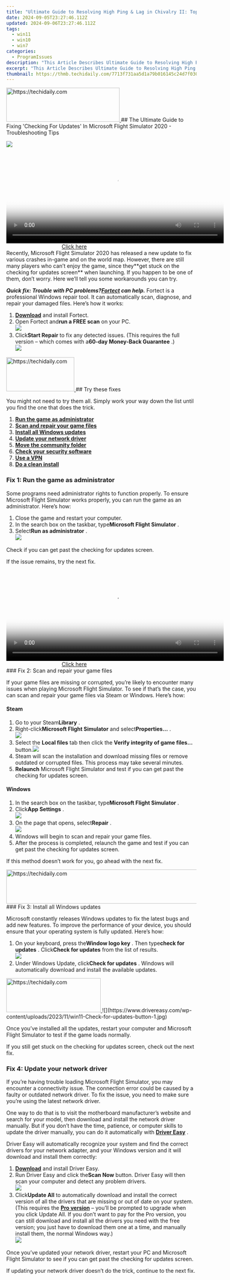 ```yaml
---
title: "Ultimate Guide to Resolving High Ping & Lag in Chivalry II: Top Strategies"
date: 2024-09-05T23:27:46.112Z
updated: 2024-09-06T23:27:46.112Z
tags:
  - win11
  - win10
  - win7
categories:
  - ProgramIssues
description: "This Article Describes Ultimate Guide to Resolving High Ping & Lag in Chivalry II: Top Strategies"
excerpt: "This Article Describes Ultimate Guide to Resolving High Ping & Lag in Chivalry II: Top Strategies"
thumbnail: https://thmb.techidaily.com/7713f731aa5d1a79b016145c24d7f030b3ba8189c712906ad5104406a0711035.jpg
---
```


<!-- affiliate ads begin -->
<a href="https://review-au.sjv.io/c/5597632/2098704/14409" target="_top" id="2098704">
  <img src="//a.impactradius-go.com/display-ad/14409-2098704" border="0" alt="https://techidaily.com" width="300" height="90"/>
</a>
<img height="0" width="0" src="https://review-au.sjv.io/i/5597632/2098704/14409" style="position:absolute;visibility:hidden;" border="0" />
<!-- affiliate ads end -->
## The Ultimate Guide to Fixing 'Checking For Updates' In Microsoft Flight Simulator 2020 - Troubleshooting Tips

![](https://images.drivereasy.com/wp-content/uploads/2021/09/MFS-checking-for-updates.jpg)

<!-- affiliate ads begin -->
<span id="1982457">
					<video width="576" height="240" style="cursor:pointer"
           poster="//a.impactradius-go.com/display-clicktoplayimage/1982457.png"
           onclick="if(!this.playClicked){this.play();this.setAttribute('controls',true);this.playClicked=true;}">
	   <source src="//a.impactradius-go.com/display-ad/22993-1982457">
	   <img src="//a.impactradius-go.com/display-clicktoplayimage/1982457.png" style="border: none; height: 100%; width: 100%; object-fit: contain">
	</video>
	<div style="width:360px;text-align:center"><a href="javascript:window.open(decodeURIComponent('https%3A%2F%2Fhomestyler.sjv.io%2Fc%2F5597632%2F1982457%2F22993'), '_blank');void(0);">Click here</a></div>
</span>
<img height="0" width="0" src="https://imp.pxf.io/i/5597632/1982457/22993" style="position:absolute;visibility:hidden;" border="0" />
<!-- affiliate ads end -->
 Recently, Microsoft Flight Simulator 2020 has released a new update to fix various crashes in-game and on the world map. However, there are still many players who can’t enjoy the game, since they**get stuck on the checking for updates screen** when launching. If you happen to be one of them, don’t worry. Here we’ll tell you some workarounds you can try.

 _**Quick fix: Trouble with PC problems?[Fortect](https://tools.techidaily.com/drivereasy/download/) can help.**_
 Fortect is a professional Windows repair tool. It can automatically scan, diagnose, and repair your damaged files. Here’s how it works:

1. **[Download](https://tools.techidaily.com/drivereasy/download/)**  and install Fortect.
2. Open Fortect and**run a FREE scan** on your PC.  
![](https://www.drivereasy.com/wp-content/uploads/2023/10/Fortect-START-SCAN.png)
3. Click**Start Repair** to fix any detected issues. (This requires the full version – which comes with a**60-day Money-Back Guarantee** .)  
![](https://www.drivereasy.com/wp-content/uploads/2020/10/fortect-start-repair.jpg)

<!-- affiliate ads begin -->
<a href="https://aligracehair.sjv.io/c/5597632/2115929/19272" target="_top" id="2115929">
  <img src="//a.impactradius-go.com/display-ad/19272-2115929" border="0" alt="https://techidaily.com" width="180" height="90"/>
</a>
<img height="0" width="0" src="https://aligracehair.sjv.io/i/5597632/2115929/19272" style="position:absolute;visibility:hidden;" border="0" />
<!-- affiliate ads end -->
## Try these fixes

 You might not need to try them all. Simply work your way down the list until you find the one that does the trick.

1. **[Run the game as administrator](https://tools.techidaily.com/drivereasy/download/)**
2. **[Scan and repair your game files](https://tools.techidaily.com/drivereasy/download/)**
3. **[Install all Windows updates](https://tools.techidaily.com/drivereasy/download/)**
4. **[Update your network driver](https://tools.techidaily.com/drivereasy/download/)**
5. **[Move the community folder](https://tools.techidaily.com/drivereasy/download/)**
6. **[Check your security software](https://tools.techidaily.com/drivereasy/download/)**
7. **[Use a VPN](https://tools.techidaily.com/drivereasy/download/)**
8. **[Do a clean install](https://tools.techidaily.com/drivereasy/download/)**

### Fix 1: Run the game as administrator

 Some programs need administrator rights to function properly. To ensure Microsoft Flight Simulator works properly, you can run the game as an administrator. Here’s how:

1. Close the game and restart your computer.
2. In the search box on the taskbar, type**Microsoft Flight Simulator** .
3. Select**Run as administrator** .  
![](https://images.drivereasy.com/wp-content/uploads/2021/09/run-admin.jpg)

Check if you can get past the checking for updates screen.

If the issue remains, try the next fix.

<!-- affiliate ads begin -->
<span id="1993652">
					<video width="576" height="240" style="cursor:pointer"
           poster="//a.impactradius-go.com/display-clicktoplayimage/1993652.png"
           onclick="if(!this.playClicked){this.play();this.setAttribute('controls',true);this.playClicked=true;}">
	   <source src="//a.impactradius-go.com/display-ad/22993-1993652">
	   <img src="//a.impactradius-go.com/display-clicktoplayimage/1993652.png" style="border: none; height: 100%; width: 100%; object-fit: contain">
	</video>
	<div style="width:360px;text-align:center"><a href="javascript:window.open(decodeURIComponent('https%3A%2F%2Fhomestyler.sjv.io%2Fc%2F5597632%2F1993652%2F22993'), '_blank');void(0);">Click here</a></div>
</span>
<img height="0" width="0" src="https://imp.pxf.io/i/5597632/1993652/22993" style="position:absolute;visibility:hidden;" border="0" />
<!-- affiliate ads end -->
### Fix 2: Scan and repair your game files

 If your game files are missing or corrupted, you’re likely to encounter many issues when playing Microsoft Flight Simulator. To see if that’s the case, you can scan and repair your game files via Steam or Windows. Here’s how:

#### Steam

1. Go to your Steam**Library** .
2. Right-click**Microsoft Flight Simulator** and select**Properties…** .  
![](https://images.drivereasy.com/wp-content/uploads/2021/09/MFS-properties.jpg)
3. Select the **Local files** tab then click the **Verify integrity of game files…** button.![](https://www.drivereasy.com/wp-content/uploads/2021/09/Microsoft-Flight-Simulator-Verify-integrity-of-game-files.png)
4. Steam will scan the installation and download missing files or remove outdated or corrupted files. This process may take several minutes.
5. **Relaunch** Microsoft Flight Simulator and test if you can get past the checking for updates screen.

#### Windows

1. In the search box on the taskbar, type**Microsoft Flight Simulator** .
2. Click**App Settings** .  
![](https://images.drivereasy.com/wp-content/uploads/2021/09/mfs-app-settings.jpg)
3. On the page that opens, select**Repair** .  
![](https://images.drivereasy.com/wp-content/uploads/2021/09/repair-mfs.jpg)
4. Windows will begin to scan and repair your game files.
5. After the process is completed, relaunch the game and test if you can get past the checking for updates screen.

If this method doesn’t work for you, go ahead with the next fix.

<!-- affiliate ads begin -->
<a href="https://ephamedtechinc.pxf.io/c/5597632/2123508/26400" target="_top" id="2123508">
  <img src="//a.impactradius-go.com/display-ad/26400-2123508" border="0" alt="https://techidaily.com" width="728" height="90"/>
</a>
<img height="0" width="0" src="https://ephamedtechinc.pxf.io/i/5597632/2123508/26400" style="position:absolute;visibility:hidden;" border="0" />
<!-- affiliate ads end -->
### Fix 3: Install all Windows updates

 Microsoft constantly releases Windows updates to fix the latest bugs and add new features. To improve the performance of your device, you should ensure that your operating system is fully updated. Here’s how:

1. On your keyboard, press the**Window logo key** . Then type**check for updates** . Click**Check for updates** from the list of results.  
![](https://www.drivereasy.com/wp-content/uploads/2017/07/win11-search-bar-check-for-updates.jpg)
2. Under Windows Update, click**Check for updates** . Windows will automatically download and install the available updates.  
<!-- affiliate ads begin -->
<a href="https://bluettius.sjv.io/c/5597632/2139108/17108" target="_top" id="2139108">
  <img src="//a.impactradius-go.com/display-ad/17108-2139108" border="0" alt="https://techidaily.com" width="250" height="90"/>
</a>
<img height="0" width="0" src="https://bluettius.sjv.io/i/5597632/2139108/17108" style="position:absolute;visibility:hidden;" border="0" />
<!-- affiliate ads end -->
![](https://www.drivereasy.com/wp-content/uploads/2023/11/win11-Check-for-updates-button-1.jpg)

 Once you’ve installed all the updates, restart your computer and Microsoft Flight Simulator to test if the game loads normally.

 If you still get stuck on the checking for updates screen, check out the next fix.

### Fix 4: Update your network driver

 If you’re having trouble loading Microsoft Flight Simulator, you may encounter a connectivity issue. The connection error could be caused by a faulty or outdated network driver. To fix the issue, you need to make sure you’re using the latest network driver.

 One way to do that is to visit the motherboard manufacturer’s website and search for your model, then download and install the network driver manually. But if you don’t have the time, patience, or computer skills to update the driver manually, you can do it automatically with **[Driver Easy](https://tools.techidaily.com/drivereasy/download/)**  .

 Driver Easy will automatically recognize your system and find the correct drivers for your network adapter, and your Windows version and it will download and install them correctly:

1. **[Download](https://tools.techidaily.com/drivereasy/download/)**  and install Driver Easy.
2. Run Driver Easy and click the**Scan Now** button. Driver Easy will then scan your computer and detect any problem drivers.  
![](https://images.drivereasy.com/wp-content/uploads/2021/07/scan-18.jpg)
3. Click**Update All** to automatically download and install the correct version of all the drivers that are missing or out of date on your system. (This requires the **[Pro version](https://tools.techidaily.com/drivereasy/download/)**  – you’ll be prompted to upgrade when you click Update All. If you don’t want to pay for the Pro version, you can still download and install all the drivers you need with the free version; you just have to download them one at a time, and manually install them, the normal Windows way.)  
![](https://images.drivereasy.com/wp-content/uploads/2021/07/de-wifi6.jpg)

 Once you’ve updated your network driver, restart your PC and Microsoft Flight Simulator to see if you can get past the checking for updates screen.

 If updating your network driver doesn’t do the trick, continue to the next fix.

<!-- affiliate ads begin -->
<span id="1531879">
					<video width="864" height="1536" style="cursor:pointer"
           poster="//a.impactradius-go.com/display-clicktoplayimage/1531879.png"
           onclick="if(!this.playClicked){this.play();this.setAttribute('controls',true);this.playClicked=true;}">
	   <source src="//a.impactradius-go.com/display-ad/16446-1531879">
	   <img src="//a.impactradius-go.com/display-clicktoplayimage/1531879.png" style="border: none; height: 100%; width: 100%; object-fit: contain">
	</video>
	<div style="width:540px;text-align:center"><a href="javascript:window.open(decodeURIComponent('https%3A%2F%2Flaganoo.pxf.io%2Fc%2F5597632%2F1531879%2F16446'), '_blank');void(0);">Click here</a></div>
</span>
<img height="0" width="0" src="https://imp.pxf.io/i/5597632/1531879/16446" style="position:absolute;visibility:hidden;" border="0" />
<!-- affiliate ads end -->
### Fix 5: Move the community folder

 The Microsoft Flight Simulator scans the Official and Community folders every time you click Play or Launch. The bigger the Official and Community folders are, the longer the loading times are likely to be. Depending on your system this process can take up to several minutes. To reduce loading screens, you can delete the package folders of the mods and official aircraft you’re not planning to use regularly or move your community package to another folder. To do so:

1. On your keyboard, press the**Windows logo key** and**E** at the same time to open**File Explorer** . In the search bar, type the following address to locate the Community Folder.  

**Microsoft Store version** : C:\\Users\\YourUsername\\AppData\\Local\\Packages\\Microsoft.FlightSimulator\_8wekyb3d8bbwe\\LocalCache\\Packages  

**Steam version** :  
 AppData\\Roaming\\Microsoft Flight Simulator\\Packages  

**Retail disc version** :  
 C:\\Users\\YourUsername\\AppData\\Local\\MSFSPackages)  

**NOTE** : If you have installed the packages on a different drive than C: you’ll need to look inside your custom installation folder instead.
2. Right-click the**Community Folder** and select**Cut** .
3. **Paste** the Community Folder on your desktop or a drive of your choice.

 Restart Microsoft Flight Simulator to see if you can get past the checking for updates screen.

If the problem persists, move on to the next fix.

<!-- affiliate ads begin -->
<a href="https://aligracehair.sjv.io/c/5597632/2135413/19272" target="_top" id="2135413">
  <img src="//a.impactradius-go.com/display-ad/19272-2135413" border="0" alt="https://techidaily.com" width="300" height="90"/>
</a>
<img height="0" width="0" src="https://aligracehair.sjv.io/i/5597632/2135413/19272" style="position:absolute;visibility:hidden;" border="0" />
<!-- affiliate ads end -->
### Fix 6: Check your security software

 The antivirus and malware checkers can close down or block the normal operation of certain applications, even if they are legitimate and safe. To ensure the Microsoft Flight Simulator works properly, you can add the game to the exclusions list. Here’s how:

#### Windows Defender

on Windows 10:

1. On your keyboard, press the**Window logo key** and**I** at the same time to open**Windows Settings** .
2. Click**Update & Security** .  
![](https://images.drivereasy.com/wp-content/uploads/2021/08/updates-security.jpg)
3. In the left panel, select**Windows Security** , then click**Virus & threat protection** .  
<!-- affiliate ads begin -->
<a href="https://aligracehair.sjv.io/c/5597632/2135370/19272" target="_top" id="2135370">
  <img src="//a.impactradius-go.com/display-ad/19272-2135370" border="0" alt="https://techidaily.com" width="300" height="90"/>
</a>
<img height="0" width="0" src="https://aligracehair.sjv.io/i/5597632/2135370/19272" style="position:absolute;visibility:hidden;" border="0" />
<!-- affiliate ads end -->
![](https://images.drivereasy.com/wp-content/uploads/2021/09/virus-threat-protection.jpg)
4. Under Virus & threat protection settings, select**Manage settings** .  
<!-- affiliate ads begin -->
<span id="1982508">
					<video width="576" height="240" style="cursor:pointer"
           poster="//a.impactradius-go.com/display-clicktoplayimage/1982508.png"
           onclick="if(!this.playClicked){this.play();this.setAttribute('controls',true);this.playClicked=true;}">
	   <source src="//a.impactradius-go.com/display-ad/22993-1982508">
	   <img src="//a.impactradius-go.com/display-clicktoplayimage/1982508.png" style="border: none; height: 100%; width: 100%; object-fit: contain">
	</video>
	<div style="width:360px;text-align:center"><a href="javascript:window.open(decodeURIComponent('https%3A%2F%2Fhomestyler.sjv.io%2Fc%2F5597632%2F1982508%2F22993'), '_blank');void(0);">Click here</a></div>
</span>
<img height="0" width="0" src="https://imp.pxf.io/i/5597632/1982508/22993" style="position:absolute;visibility:hidden;" border="0" />
<!-- affiliate ads end -->
![](https://images.drivereasy.com/wp-content/uploads/2021/09/manage-settings.jpg)
5. Under Exclusions, select**Add or remove exclusions** .  
![](https://images.drivereasy.com/wp-content/uploads/2021/09/add-remove-exclusions.jpg)
6. Click**Add an exclusion** , and then select**Microsoft Flight Simulator** .  
![](https://images.drivereasy.com/wp-content/uploads/2021/09/add-an-exclusion.jpg)

on Windows 11:

1. On your keyboard, press the**Windows logo + I keys** simultaneously to open Settings.
2. From the left navigation panel, select**Privacy & security** . Then click**Windows Security** .  
![](https://www.drivereasy.com/wp-content/uploads/2021/09/win11-Windows-Security.jpg)
3. Click**Virus & threat protection** .  
![](https://www.drivereasy.com/wp-content/uploads/2021/09/win11-Virus-and-threat-protection.jpg)
4. Under**Virus & threat protection settings** , click**Manage settings** .  
![](https://www.drivereasy.com/wp-content/uploads/2021/09/win11-virus-and-threat-protection-settings-manage-settings.jpg)
5. Under**Exclusions** , click**Add or remove exclusions** .  
<!-- affiliate ads begin -->
<a href="https://appsumo.8odi.net/c/5597632/2130889/7443" target="_top" id="2130889">
  <img src="//a.impactradius-go.com/display-ad/7443-2130889" border="0" alt="https://techidaily.com" width="600" height="90"/>
</a>
<img height="0" width="0" src="https://appsumo.8odi.net/i/5597632/2130889/7443" style="position:absolute;visibility:hidden;" border="0" />
<!-- affiliate ads end -->
![](https://www.drivereasy.com/wp-content/uploads/2021/09/win11-add-or-remove-exclusions.jpg)
6. Click**Add an exclusion** , and then select your game’s installation folder to exclude your game from Microsoft Defender Antivirus scans.  
![](https://www.drivereasy.com/wp-content/uploads/2021/09/win11-Add-an-exclusion.jpg)

<!-- affiliate ads begin -->
<a href="https://aligracehair.sjv.io/c/5597632/2135417/19272" target="_top" id="2135417">
  <img src="//a.impactradius-go.com/display-ad/19272-2135417" border="0" alt="https://techidaily.com" width="392" height="72"/>
</a>
<img height="0" width="0" src="https://aligracehair.sjv.io/i/5597632/2135417/19272" style="position:absolute;visibility:hidden;" border="0" />
<!-- affiliate ads end -->
#### Other antivirus programs

 The way to add Microsoft Flight Simulator as an exception to your antivirus software will vary depending on the software you’re using. You can refer to your security software’s support website.

 Sample of Virus & malware checkers that have been known to prevent Microsoft Flight Simulator from launching:

* Malwarebytes
* Trend Micro Maximum Security
* Comodo Antivirus
* Sophos
* Emisoft Anti-Malware
* Avira
* Avast & Avast Cleanup
* Bullguard

 Check if the game loads normally after you add it as an exception to your security software.

 If you still can’t get past the checking for updates screen, take a look at the next fix.

### Fix 7: Use a VPN

 If your connection is poor, you may experience the issue of Microsoft Flight Simulator being stuck on the checking for updates screen. To gain a better Internet connection, you can give a VPN a try.

 **But note that we don’t like free VPNs as they are usually a catch.** A paid VPN subscription guarantees smooth gameplay even during rush hours.

Here are some gaming VPNs we recommend:

* [NordVPN](https://tools.techidaily.com/drivereasy/download/)
* [Surfshark](https://tools.techidaily.com/drivereasy/download/)
* [CyberGhost](https://tools.techidaily.com/drivereasy/download/)

If this method doesn’t solve your problem, check out the last fix.

<!-- affiliate ads begin -->
<a href="https://ephamedtechinc.pxf.io/c/5597632/2135473/26400" target="_top" id="2135473">
  <img src="//a.impactradius-go.com/display-ad/26400-2135473" border="0" alt="https://techidaily.com" width="728" height="90"/>
</a>
<img height="0" width="0" src="https://ephamedtechinc.pxf.io/i/5597632/2135473/26400" style="position:absolute;visibility:hidden;" border="0" />
<!-- affiliate ads end -->
### Fix 8: Do a clean install

 If none of the fixes above solve your problem, try uninstalling and reinstalling the game completely. Before doing a clean install, search the[Bugs & Issue forum](https://forums.flightsimulator.com/c/bugs-and-issues/200)  in case other players shared additional troubleshooting steps.

#### Microsoft Store version

1. In the search box on the taskbar, type**Microsoft Flight Simulator** .
2. Select**Uninstall** .  
![](https://images.drivereasy.com/wp-content/uploads/2021/09/MFS-uninstall-pc.jpg)
3. Click**Uninstall** again to remove the game.
<!-- affiliate ads begin -->
<a href="https://aligracehair.sjv.io/c/5597632/2115911/19272" target="_top" id="2115911">
  <img src="//a.impactradius-go.com/display-ad/19272-2115911" border="0" alt="https://techidaily.com" width="125" height="90"/>
</a>
<img height="0" width="0" src="https://aligracehair.sjv.io/i/5597632/2115911/19272" style="position:absolute;visibility:hidden;" border="0" />
<!-- affiliate ads end -->
4. Once uninstalled, check to make sure all files are deleted. The default installation location is:  
 **C:\\Users\\YourUsername\\AppData\\Local\\Packages\\Microsoft.FlightSimulator\_8wekyb3d8bbwe**  
 Note: If you have installed the packages in a custom folder, search for that folder instead.
5. Move any leftover files or folders to the Recycle Bin.
6. **Reinstall** the game from the Microsoft Store.

#### Steam version

1. Go to your Steam**Library** .
2. Right-click Microsoft Flight Simulator and then select**Manage** and click on**Uninstall** .  
![](https://www.drivereasy.com/wp-content/uploads/2021/09/uninstall-Microsoft-Flight-Simulator.png)
3. Click on **Uninstall**  to confirm your choice.  
<!-- affiliate ads begin -->
<a href="https://aligracehair.sjv.io/c/5597632/2115926/19272" target="_top" id="2115926">
  <img src="//a.impactradius-go.com/display-ad/19272-2115926" border="0" alt="https://techidaily.com" width="120" height="90"/>
</a>
<img height="0" width="0" src="https://aligracehair.sjv.io/i/5597632/2115926/19272" style="position:absolute;visibility:hidden;" border="0" />
<!-- affiliate ads end -->
![](https://www.drivereasy.com/wp-content/uploads/2021/09/uninstall-Microsoft-Flight-Simulator-Confirm.png)
4. Once uninstalled, check to make sure that all the packages are deleted. The default package installation location is: **C:\\Users\\YourUsername\\AppData\\Roaming\\Microsoft Flight Simulator\\Packages**  
<!-- affiliate ads begin -->
<a href="https://ephamedtechinc.pxf.io/c/5597632/2136622/26400" target="_top" id="2136622">
  <img src="//a.impactradius-go.com/display-ad/26400-2136622" border="0" alt="https://techidaily.com" width="728" height="90"/>
</a>
<img height="0" width="0" src="https://ephamedtechinc.pxf.io/i/5597632/2136622/26400" style="position:absolute;visibility:hidden;" border="0" />
<!-- affiliate ads end -->
 Note: If you have installed the packages in a custom folder, search for that folder instead.
5. Move any leftover files or folders to the Recycle Bin.
6. **Reinstall** the game from Steam.

 Check if you can get past the checking for updates screen.  

---

 That’s all. Hopefully, this post helped. If you have any questions or suggestions, feel free to leave us a comment below.

* [VPN](https://tools.techidaily.com/drivereasy/download/)

<ins class="adsbygoogle"
     style="display:block"
     data-ad-format="autorelaxed"
     data-ad-client="ca-pub-7571918770474297"
     data-ad-slot="1223367746"></ins>



<ins class="adsbygoogle"
     style="display:block"
     data-ad-client="ca-pub-7571918770474297"
     data-ad-slot="8358498916"
     data-ad-format="auto"
     data-full-width-responsive="true"></ins>

<span class="atpl-alsoreadstyle">Also read:</span>
<div><ul>
<li><a href="https://extra-tips.techidaily.com/new-boost-creativity-and-engagement-10-best-sources-of-free-slide-show-patterns/"><u>[New] Boost Creativity and Engagement - 10 Best Sources of Free Slide Show Patterns</u></a></li>
<li><a href="https://facebook-record-videos.techidaily.com/new-in-2024-exploring-the-mechanisms-of-noteworthy-youtube-discussions/"><u>[New] In 2024, Exploring the Mechanisms of Noteworthy YouTube Discussions</u></a></li>
<li><a href="https://screen-activity-recording.techidaily.com/new-mastering-live-show-recordings-the-modern-way-for-2024/"><u>[New] Mastering Live Show Recordings  The Modern Way for 2024</u></a></li>
<li><a href="https://screen-recording.techidaily.com/updated-2024-approved-ultimate-guide-mastering-quick-screen-recording-on-mac-via-keys/"><u>[Updated] 2024 Approved  Ultimate Guide  Mastering Quick Screen Recording on Mac via Keys</u></a></li>
<li><a href="https://fox-boxes.techidaily.com/updated-every-gopro-feature-explained-side-by-side/"><u>[Updated] Every Gopro Feature, Explained Side by Side</u></a></li>
<li><a href="https://instagram-video-files.techidaily.com/updated-in-2024-mastering-instagram-4-pro-tips-for-looped-video-content/"><u>[Updated] In 2024, Mastering Instagram  4 Pro Tips for Looped Video Content</u></a></li>
<li><a href="https://video-capture.techidaily.com/updated-in-2024-simple-steps-for-turning-your-smartphone-into-an-effective-camera/"><u>[Updated] In 2024, Simple Steps for Turning Your Smartphone Into an Effective Camera</u></a></li>
<li><a href="https://facebook-record-videos.techidaily.com/updated-perfecting-online-visuals-beauty-focused-color-correction/"><u>[Updated] Perfecting Online Visuals  Beauty-Focused Color Correction</u></a></li>
<li><a href="https://program-issues.techidaily.com/accelerate-your-ark-adventure-expert-strategies-for-increasing-fps-in-pc-battles/"><u>Accelerate Your ARK Adventure: Expert Strategies for Increasing FPS in PC Battles</u></a></li>
<li><a href="https://extra-information.techidaily.com/advanced-strategies-to-elevate-client-spots-and-product-endorsements-for-2024/"><u>Advanced Strategies to Elevate Client Spots and Product Endorsements for 2024</u></a></li>
<li><a href="https://article-tips.techidaily.com/amplify-your-audio-presence-learn-to-modify-voices-for-free-for-2024/"><u>Amplify Your Audio Presence  Learn to Modify Voices for FREE for 2024</u></a></li>
<li><a href="https://program-issues.techidaily.com/apex-legends-online-connection-guide-expert-advice-on-getting-you-back-in-the-game/"><u>Apex Legends Online Connection Guide - Expert Advice on Getting You Back in the Game</u></a></li>
<li><a href="https://program-issues.techidaily.com/battle-against-glitches-eradicating-dev-error-5573-from-your-warzone-experience-pc-and-console-strategies/"><u>Battle Against Glitches: Eradicating Dev Error 5573 From Your Warzone Experience - PC & Console Strategies</u></a></li>
<li><a href="https://tech-haven.techidaily.com/beyond-comprehension-7-puzzling-queries-that-confound-ai-models-like-chatgpt/"><u>Beyond Comprehension: 7 Puzzling Queries That Confound AI Models Like ChatGPT</u></a></li>
<li><a href="https://fox-info.techidaily.com/brilliant-filters-to-illuminate-videography/"><u>Brilliant Filters to Illuminate Videography</u></a></li>
<li><a href="https://fox-blue.techidaily.com/cutting-edge-live-broadcast-solutions-for-2024/"><u>Cutting-Edge Live Broadcast Solutions for 2024</u></a></li>
<li><a href="https://youtube-web.techidaily.com/hering-the-code-youtube-community-rules-explained/"><u>Deciphering the Code  YouTube Community Rules Explained</u></a></li>
<li><a href="https://program-issues.techidaily.com/dragon-quest-xi-stability-fix-ending-the-game-crash-problem/"><u>Dragon Quest XI Stability Fix: Ending the Game Crash Problem</u></a></li>
<li><a href="https://program-issues.techidaily.com/essential-troubleshooting-steps-stop-vrchat-from-crashing-on-windowsmac/"><u>Essential Troubleshooting Steps: Stop VRChat From Crashing on Windows/Mac</u></a></li>
<li><a href="https://program-issues.techidaily.com/1722991748166-expert-advice-eliminating-nioh-2-full-versions-crashing-glitches-permanently/"><u>Expert Advice: Eliminating Nioh 2 Full Version's Crashing Glitches Permanently</u></a></li>
<li><a href="https://program-issues.techidaily.com/1723004146331-expert-solutions-to-silent-lost-ark-dilemma-get-your-sounds-back/"><u>Expert Solutions to Silent Lost Ark Dilemma – Get Your Sounds Back!</u></a></li>
<li><a href="https://extra-tips.techidaily.com/exploring-metaverse-frontiers-with-elite-vr-equipment/"><u>Exploring Metaverse Frontiers with Elite VR Equipment</u></a></li>
<li><a href="https://program-issues.techidaily.com/fixes-and-solutions-resolving-wallpaper-engine-crashes-in-windows-11-and-windows-10/"><u>Fixes & Solutions: Resolving Wallpaper Engine Crashes in Windows 11 and Windows 10</u></a></li>
<li><a href="https://program-issues.techidaily.com/fixing-persistent-lagging-issues-in-the-latest-version-of-assassins-creed-unity-a-comprehensive-guide/"><u>Fixing Persistent Lagging Issues in the Latest Version of Assassin’s Creed Unity: A Comprehensive Guide</u></a></li>
<li><a href="https://program-issues.techidaily.com/fixing-the-constant-conflict-how-to-prevent-warzone-20-from-crashing-on-your-computer/"><u>Fixing the Constant Conflict: How to Prevent Warzone 2.0 From Crashing on Your Computer</u></a></li>
<li><a href="https://iphone-unlock.techidaily.com/forgot-iphone-passcode-again-unlock-apple-iphone-14-pro-max-without-passcode-now-drfone-by-drfone-ios/"><u>Forgot iPhone Passcode Again? Unlock Apple iPhone 14 Pro Max Without Passcode Now | Dr.fone</u></a></li>
<li><a href="https://howto.techidaily.com/full-solutions-to-fix-error-code-920-in-google-play-on-itel-p40plus-drfone-by-drfone-fix-android-problems-fix-android-problems/"><u>Full Solutions to Fix Error Code 920 In Google Play on Itel P40+ | Dr.fone</u></a></li>
<li><a href="https://program-issues.techidaily.com/1722996959812-halo-infinite-pc-lag-try-these-7-quick-fixes/"><u>Halo Infinite PC Lag? Try These 7 Quick Fixes!</u></a></li>
<li><a href="https://location-social.techidaily.com/how-to-pause-life360-location-sharing-for-lava-blaze-pro-5g-drfone-by-drfone-virtual-android/"><u>How To Pause Life360 Location Sharing For Lava Blaze Pro 5G | Dr.fone</u></a></li>
<li><a href="https://program-issues.techidaily.com/how-to-resolve-the-issue-of-outlook-not-launching-properly/"><u>How to Resolve the Issue of Outlook Not Launching Properly</u></a></li>
<li><a href="https://program-issues.techidaily.com/how-to-stop-far-cry-6-from-crashing-on-your-pc/"><u>How to Stop Far Cry 6 From Crashing on Your PC</u></a></li>
<li><a href="https://program-issues.techidaily.com/how-to-stop-fuser-from-continuously-failing-on-your-desktop-computer/"><u>How to Stop Fuser From Continuously Failing on Your Desktop Computer</u></a></li>
<li><a href="https://program-issues.techidaily.com/how-to-troubleshoot-and-overcome-pc-game-crashes-in-lego-star-wars-the-skywalker-saga/"><u>How to Troubleshoot and Overcome PC Game Crashes in LEGO Star Wars: The Skywalker Saga</u></a></li>
<li><a href="https://program-issues.techidaily.com/improved-frame-rates-in-gta-5-fixes-for-previous-stutters-and-delays/"><u>Improved Frame Rates in GTA 5 - Fixes for Previous Stutters and Delays</u></a></li>
<li><a href="https://unlock-android.techidaily.com/in-2024-7-ways-to-unlock-a-locked-vivo-v30-pro-phone-by-drfone-android/"><u>In 2024, 7 Ways to Unlock a Locked Vivo V30 Pro Phone</u></a></li>
<li><a href="https://iphone-unlock.techidaily.com/in-2024-how-to-unlock-apple-iphone-15-drfone-by-drfone-ios/"><u>In 2024, How to Unlock Apple iPhone 15? | Dr.fone</u></a></li>
<li><a href="https://fox-cloud.techidaily.com/in-2024-nano-drone-showdown-the-best-of-the-year/"><u>In 2024, Nano Drone Showdown  The Best of the Year</u></a></li>
<li><a href="https://hardware-tips.techidaily.com/inside-insights-delving-into-toms-hardware/"><u>Inside Insights: Delving Into Tom's Hardware</u></a></li>
<li><a href="https://program-issues.techidaily.com/mastering-match-fixes-eradicate-warzones-directx-glitch-within-4-steps/"><u>Mastering Match Fixes: Eradicate Warzone's DirectX Glitch Within 4 Steps</u></a></li>
<li><a href="https://program-issues.techidaily.com/mastering-stability-avoid-server-disconnection-woes-in-escape-from-tarkov-with-these-proven-strategies/"><u>Mastering Stability: Avoid Server Disconnection Woes in Escape From Tarkov with These Proven Strategies</u></a></li>
<li><a href="https://program-issues.techidaily.com/mastering-the-fixes-resolving-windows-spotlight-problems-on-your-windows-11-pc/"><u>Mastering the Fixes: Resolving Windows Spotlight Problems on Your Windows 11 PC</u></a></li>
<li><a href="https://smart-video-editing.techidaily.com/new-unleash-your-creativity-top-free-video-editing-software-for-32-bit-windows-for-2024/"><u>New Unleash Your Creativity Top Free Video Editing Software for 32-Bit Windows for 2024</u></a></li>
<li><a href="https://buynow-tips.techidaily.com/offworld-trading-company-tactics-for-building-your-intergalactic-empire/"><u>Offworld Trading Company Tactics for Building Your Intergalactic Empire</u></a></li>
<li><a href="https://program-issues.techidaily.com/outpost-infinaturd-siege-stability-tips-avoid-game-crashing-on-pc-systems/"><u>Outpost: Infinaturd Siege Stability Tips - Avoid Game Crashing on PC Systems</u></a></li>
<li><a href="https://program-issues.techidaily.com/overcoming-compatibility-problems-steelseries-gg-works-again-on-your-computer-windows/"><u>Overcoming Compatibility Problems: SteelSeries GG Works Again on Your Computer (Windows)</u></a></li>
<li><a href="https://program-issues.techidaily.com/palworld-failed-to-eos-login-error-6-fixes/"><u>Palworld Failed to EOS Login Error - 6 Fixes</u></a></li>
<li><a href="https://program-issues.techidaily.com/pc-stability-solutions-top-tips-for-avoiding-system-freezes/"><u>PC Stability Solutions: Top Tips for Avoiding System Freezes</u></a></li>
<li><a href="https://windows11.techidaily.com/perfect-speech-capture-on-a-windows-device/"><u>Perfect Speech Capture on a Windows Device</u></a></li>
<li><a href="https://program-issues.techidaily.com/resolved-fixes-for-far-cry-6-sudden-shutdowns-on-windows/"><u>Resolved: Fixes for Far Cry 6 Sudden Shutdowns on Windows</u></a></li>
<li><a href="https://program-issues.techidaily.com/solutions-for-correcting-error-code-103003-in-arma-3-operation-husar/"><u>Solutions for Correcting Error Code 103003 in Arma 3: Operation Husar</u></a></li>
<li><a href="https://program-issues.techidaily.com/solutions-for-corsair-icue-connectivity-problems-in-windows-10-and-11/"><u>Solutions for Corsair iCUE Connectivity Problems in Windows 10 and 11</u></a></li>
<li><a href="https://program-issues.techidaily.com/solve-your-evil-genius-2-quiet-conundrum-restore-game-sounds-effectively/"><u>Solve Your 'Evil Genius 2' Quiet Conundrum - Restore Game Sounds Effectively</u></a></li>
<li><a href="https://program-issues.techidaily.com/solved-how-to-regain-access-after-a-fortnite-restricted-entry-warning/"><u>Solved: How to Regain Access After a Fortnite Restricted Entry Warning</u></a></li>
<li><a href="https://youtube-web.techidaily.com/-streaming-sports-creating-your-own-mac-based-channel/"><u>Start Streaming Sports  Creating Your Own Mac-Based Channel</u></a></li>
<li><a href="https://program-issues.techidaily.com/step-by-step-solution-for-when-battlenet-refuses-to-start-guide/"><u>Step-by-Step Solution for When Battle.net Refuses to Start (Guide)</u></a></li>
<li><a href="https://program-issues.techidaily.com/stop-the-disruptions-correcting-frequent-crashes-in-forza-horizon-navigating-pc-issues/"><u>Stop the Disruptions: Correcting Frequent Crashes in Forza Horizon Navigating PC Issues</u></a></li>
<li><a href="https://fix-guide.techidaily.com/strategies-for-apps-that-wont-download-from-play-store-on-vivo-y100t-drfone-by-drfone-fix-android-problems-fix-android-problems/"><u>Strategies for Apps That Wont Download From Play Store On Vivo Y100t | Dr.fone</u></a></li>
<li><a href="https://program-issues.techidaily.com/the-ultimate-guide-to-overcoming-incompatibility-messages-in-rainbow-six-extraction/"><u>The Ultimate Guide to Overcoming Incompatibility Messages in Rainbow Six Extraction</u></a></li>
<li><a href="https://snapchat-videos.techidaily.com/the-user-friendly-way-of-migrating-snapchat-images-home-for-2024/"><u>The User-Friendly Way of Migrating SnapChat Images Home for 2024</u></a></li>
<li><a href="https://article-posts.techidaily.com/tiktok-unboxing-hacks-spin-your-video-into-a-viral-hit/"><u>TikTok Unboxing Hacks  Spin Your Video Into a Viral Hit</u></a></li>
<li><a href="https://hardware-help.techidaily.com/toms-tech-reviews-in-depth-guides-on-the-latest-computer-equipment/"><u>Tom's Tech Reviews: In-Depth Guides on the Latest Computer Equipment</u></a></li>
<li><a href="https://program-issues.techidaily.com/top-6-solutions-to-resolve-baldurs-gate-game-lag-and-crashes/"><u>Top 6 Solutions to Resolve Baldur's Gate Game Lag and Crashes</u></a></li>
<li><a href="https://sound-issues.techidaily.com/troubleshooting-guide-resolving-mic-issues-for-zoom-users-on-windows-platforms/"><u>Troubleshooting Guide: Resolving Mic Issues for Zoom Users on Windows Platforms</u></a></li>
<li><a href="https://program-issues.techidaily.com/troubleshooting-step-by-step-overcoming-dev-error-mjuzr-zns-6068-in-call-of-duty/"><u>Troubleshooting Step-by-Step: Overcoming Dev Error ˈmjuːzɛr Zɔːn's 6068 in Call of Duty</u></a></li>
<li><a href="https://program-issues.techidaily.com/troubleshooting-your-alienware-command-center-when-it-wont-start/"><u>Troubleshooting Your Alienware Command Center When It Won't Start</u></a></li>
<li><a href="https://program-issues.techidaily.com/ultimate-guide-to-troubleshoot-helldivers-2-pc-issues/"><u>Ultimate Guide to Troubleshoot Helldivers 2 PC Issues</u></a></li>
<li><a href="https://program-issues.techidaily.com/ultimate-guide-solving-hogwarts-legacy-game-startup-issues/"><u>Ultimate Guide: Solving Hogwarts Legacy Game Startup Issues</u></a></li>
<li><a href="https://network-issues.techidaily.com/wow-hurdle-smasher-fault-code-51900319/"><u>WoW Hurdle Smasher: Fault Code 51900319</u></a></li>
</ul></div>
